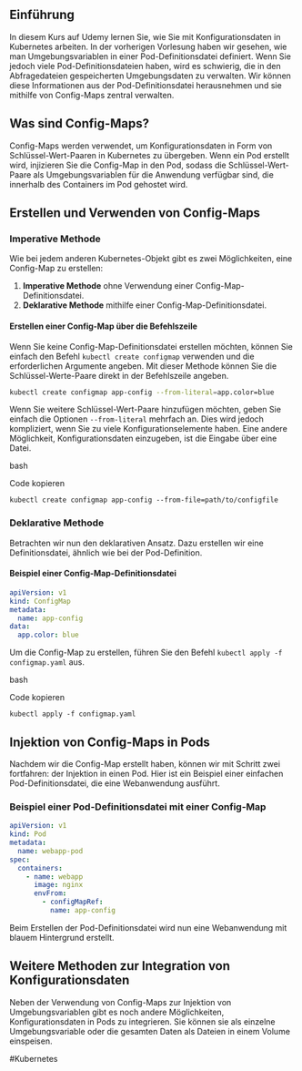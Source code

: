 

## Einführung

In diesem Kurs auf Udemy lernen Sie, wie Sie mit Konfigurationsdaten in Kubernetes arbeiten. In der vorherigen Vorlesung haben wir gesehen, wie man Umgebungsvariablen in einer Pod-Definitionsdatei definiert. Wenn Sie jedoch viele Pod-Definitionsdateien haben, wird es schwierig, die in den Abfragedateien gespeicherten Umgebungsdaten zu verwalten. Wir können diese Informationen aus der Pod-Definitionsdatei herausnehmen und sie mithilfe von Config-Maps zentral verwalten.

## Was sind Config-Maps?

Config-Maps werden verwendet, um Konfigurationsdaten in Form von Schlüssel-Wert-Paaren in Kubernetes zu übergeben. Wenn ein Pod erstellt wird, injizieren Sie die Config-Map in den Pod, sodass die Schlüssel-Wert-Paare als Umgebungsvariablen für die Anwendung verfügbar sind, die innerhalb des Containers im Pod gehostet wird.

## Erstellen und Verwenden von Config-Maps

### Imperative Methode

Wie bei jedem anderen Kubernetes-Objekt gibt es zwei Möglichkeiten, eine Config-Map zu erstellen:

1. **Imperative Methode** ohne Verwendung einer Config-Map-Definitionsdatei.
2. **Deklarative Methode** mithilfe einer Config-Map-Definitionsdatei.

#### Erstellen einer Config-Map über die Befehlszeile

Wenn Sie keine Config-Map-Definitionsdatei erstellen möchten, können Sie einfach den Befehl `kubectl create configmap` verwenden und die erforderlichen Argumente angeben. Mit dieser Methode können Sie die Schlüssel-Werte-Paare direkt in der Befehlszeile angeben.

```bash
kubectl create configmap app-config --from-literal=app.color=blue
```


Wenn Sie weitere Schlüssel-Wert-Paare hinzufügen möchten, geben Sie einfach die Optionen `--from-literal` mehrfach an. Dies wird jedoch kompliziert, wenn Sie zu viele Konfigurationselemente haben. Eine andere Möglichkeit, Konfigurationsdaten einzugeben, ist die Eingabe über eine Datei.

bash

Code kopieren

`kubectl create configmap app-config --from-file=path/to/configfile`

### Deklarative Methode

Betrachten wir nun den deklarativen Ansatz. Dazu erstellen wir eine Definitionsdatei, ähnlich wie bei der Pod-Definition.

#### Beispiel einer Config-Map-Definitionsdatei



```yaml
apiVersion: v1
kind: ConfigMap
metadata:
  name: app-config
data:
  app.color: blue
```
Um die Config-Map zu erstellen, führen Sie den Befehl `kubectl apply -f configmap.yaml` aus.

bash

Code kopieren

`kubectl apply -f configmap.yaml`

## Injektion von Config-Maps in Pods

Nachdem wir die Config-Map erstellt haben, können wir mit Schritt zwei fortfahren: der Injektion in einen Pod. Hier ist ein Beispiel einer einfachen Pod-Definitionsdatei, die eine Webanwendung ausführt.

### Beispiel einer Pod-Definitionsdatei mit einer Config-Map


```yaml
apiVersion: v1
kind: Pod
metadata:
  name: webapp-pod
spec:
  containers:
    - name: webapp
      image: nginx
      envFrom:
        - configMapRef:
		  name: app-config
```

Beim Erstellen der Pod-Definitionsdatei wird nun eine Webanwendung mit blauem Hintergrund erstellt.

## Weitere Methoden zur Integration von Konfigurationsdaten

Neben der Verwendung von Config-Maps zur Injektion von Umgebungsvariablen gibt es noch andere Möglichkeiten, Konfigurationsdaten in Pods zu integrieren. Sie können sie als einzelne Umgebungsvariable oder die gesamten Daten als Dateien in einem Volume einspeisen. 


#Kubernetes